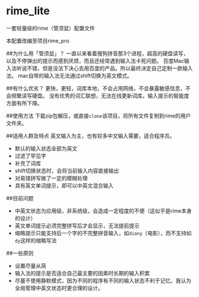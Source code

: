 # rime_lite
一套轻量级的rime（管须鼠）配置文件

本配置改编至项目rime_pro

##为什么用「管须鼠」？
一直以来看着搜狗拼音那3个进程，超高的硬盘读写，以及不停弹出的提示而感到厌烦，而且还经常遇到输入法卡死问题。
百度Mac输入法听说不错，但是没法下决心去用百度的产品。所以最终决定自己定制一款输入法。
mac自带的输入法无法通过shift切换为英文模式。

##有什么优劣？
更快，更轻，词库本地，不会占用网络，不会暴露敏感信息，不会频繁读写硬盘。
没有优秀的词汇联想，无法在线更新词库。输入提示的智能度方面有所下降。

##使用方法
下载zip包解压，或直接`clone`该项目，将所有文件复制到rime的用户文件夹。

##适用人群及特点
英文输入为主，也有较多中文输入需要，适合程序员。

- 默认的输入状态全部为英文
- 过滤了罕见字
- 补充了词库
- shift切换状态时，会将当前输入内容直接输出
- 对易错拼写做了一定的模糊处理
- 具有英文单词提示，即可以中英文混合输入

##目前问题
- 中英文状态为应用级，非系统级，会造成一定程度的不便（这似乎是rime本身的设计）
- 英文单词提示必须完整拼写后才会显示，无法提前提示
- 缩略提示只能支持后一个字的不完整拼音输入，如`diany`（电影），而不支持如`dy`这样的缩略写法

##一些原则
- 设置尽量从简
- 输入法的提示是否适合自己最主要的因素时长期的输入积累
- 尽量不使用静默模式，因为不同的程序有不同的输入状态不利于记忆。我认为全局管理中英文状态时更合理的设计。
